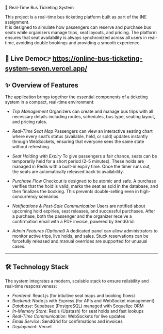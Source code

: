  🚌 Real-Time Bus Ticketing System

This project is a real-time bus ticketing platform built as part of the INE assignment.  
It is designed to simulate how passengers can reserve and purchase bus seats while organizers manage trips, seat layouts, and pricing. The platform ensures that seat availability is always synchronized across all users in real-time, avoiding double bookings and providing a smooth experience.  


## 🔗 Live Demo👉 https://online-bus-ticketing-system-seven.vercel.app/


## ✨ Overview of Features

The application brings together the essential components of a ticketing system in a compact, real-time environment:

- *Trip Management*
  Organizers can create and manage bus trips with all necessary details including routes, schedules, bus type, seating layout, and pricing rules.  

- *Real-Time Seat Map* 
  Passengers can view an interactive seating chart where every seat’s status (available, held, or sold) updates instantly through WebSockets, ensuring that everyone sees the same state without refreshing.  

- *Seat Holding with Expiry* 
  To give passengers a fair chance, seats can be temporarily held for a short period (2–5 minutes). These holds are managed in Redis with a built-in expiry time. Once the timer runs out, the seats are automatically released back to availability.  

- *Purchase Flow* 
  Checkout is designed to be atomic and safe. A purchase verifies that the hold is valid, marks the seat as sold in the database, and then finalizes the booking. This prevents double-selling even in high-concurrency scenarios.  

- *Notifications & Post-Sale Communication*
  Users are notified about upcoming hold expiries, seat releases, and successful purchases. After a purchase, both the passenger and the organizer receive a confirmation email with a PDF invoice, powered by SendGrid.  

- *Admin Features (Optional)*
  A dedicated panel can allow administrators to monitor active trips, live holds, and sales. Stuck reservations can be forcefully released and manual overrides are supported for unusual cases.  

---

## 🛠️ Technology Stack

The system integrates a modern, scalable stack to ensure reliability and real-time responsiveness:  

- *Frontend*: React.js (for intuitive seat maps and booking flows)  
- *Backend*: Node.js with Express (for APIs and WebSocket management)  
- *Database*: Supabase (PostgreSQL) managed with Sequelize ORM  
- *In-Memory Store*: Redis (Upstash) for seat holds and fast lookups  
- *Real-Time Communication*: WebSockets for live updates  
- *Email Service*: SendGrid for confirmations and invoices  
- *Deployment*:  Vercel   
